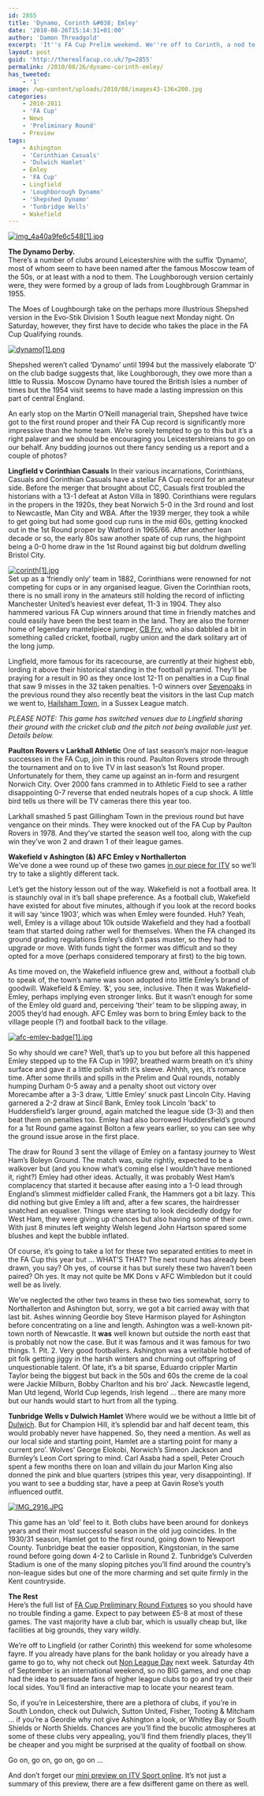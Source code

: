 ```yaml
---
id: 2855
title: 'Dynamo, Corinth &#038; Emley'
date: '2010-08-26T15:14:31+01:00'
author: 'Damon Threadgold'
excerpt: 'It''s FA Cup Prelim weekend. We''re off to Corinth, a nod to Dulwich, a wave at the Charlton Brothers, lighting up the Dynamos, West Ham get a fright and the tale of one club becoming two and heading for a possible FA Cup match up.'
layout: post
guid: 'http://therealfacup.co.uk/?p=2855'
permalink: /2010/08/26/dynamo-corinth-emley/
has_tweeted:
    - '1'
image: /wp-content/uploads/2010/08/images43-136x200.jpg
categories:
    - 2010-2011
    - 'FA Cup'
    - News
    - 'Preliminary Round'
    - Preview
tags:
    - Ashington
    - 'Corinthian Casuals'
    - 'Dulwich Hamlet'
    - Emley
    - 'FA Cup'
    - Lingfield
    - 'Loughborough Dynamo'
    - 'Shepshed Dynamo'
    - 'Tunbridge Wells'
    - Wakefield
---
```


[![img_4a40a9fe6c548[1].jpg](http://lh3.ggpht.com/_3L4_Y2OBz2M/THZhY0EdfFI/AAAAAAAACa4/1_YDcLnDzNQ/img_4a40a9fe6c548%5B1%5D.jpg?imgmax=200)](http://lh3.ggpht.com/_3L4_Y2OBz2M/THZhY0EdfFI/AAAAAAAACa4/1_YDcLnDzNQ/img_4a40a9fe6c548%5B1%5D.jpg?imgmax=640)

**The Dynamo Derby.**  
There’s a number of clubs around Leicestershire with the suffix ‘Dynamo’, most of whom seem to have been named after the famous Moscow team of the 50s, or at least with a nod to them. The Loughborough version certainly were, they were formed by a group of lads from Loughbrough Grammar in 1955.

The Moes of Loughbourgh take on the perhaps more illustrious Shepshed version in the Evo-Stik Division 1 South league next Monday night. On Saturday, however, they first have to decide who takes the place in the FA Cup Qualifying rounds.

[![dynamo[1].png](http://lh3.ggpht.com/_3L4_Y2OBz2M/THZhY3xZ5DI/AAAAAAAACa0/9s1QNRaw86M/dynamo%5B1%5D.png?imgmax=200)](http://lh3.ggpht.com/_3L4_Y2OBz2M/THZhY3xZ5DI/AAAAAAAACa0/9s1QNRaw86M/dynamo%5B1%5D.png?imgmax=640)

Shepshed weren’t called ‘Dynamo’ until 1994 but the massively elaborate ‘D’ on the club badge suggests that, like Loughborough, they owe more than a little to Russia. Moscow Dynamo have toured the British Isles a number of times but the 1954 visit seems to have made a lasting impression on this part of central England.

An early stop on the Martin O’Neill managerial train, Shepshed have twice got to the first round proper and their FA Cup record is significantly more impressive than the home team. We’re sorely tempted to go to this but it’s a right palaver and we should be encouraging you Leicestershireians to go on our behalf. Any budding journos out there fancy sending us a report and a couple of photos?

**Lingfield v Corinthian Casuals** In their various incarnations, Corinthians, Casuals and Corinthian Casuals have a stellar FA Cup record for an amateur side. Before the merger that brought about CC, Casuals first troubled the historians with a 13-1 defeat at Aston Villa in 1890. Corinthians were regulars in the propers in the 1920s, they beat Norwich 5-0 in the 3rd round and lost to Newcastle, Man City and WBA. After the 1939 merger, they took a while to get going but had some good cup runs in the mid 60s, getting knocked out in the 1st Round proper by Watford in 1965/66. After another lean decade or so, the early 80s saw another spate of cup runs, the highpoint being a 0-0 home draw in the 1st Round against big but doldrum dwelling Bristol City.

[![corinth[1].jpg](http://lh3.ggpht.com/_3L4_Y2OBz2M/THZpvEgIMZI/AAAAAAAACbI/2UdrTvUJrAI/corinth%5B1%5D.jpg?imgmax=200)](http://lh3.ggpht.com/_3L4_Y2OBz2M/THZpvEgIMZI/AAAAAAAACbI/2UdrTvUJrAI/corinth%5B1%5D.jpg?imgmax=640)  
Set up as a ‘friendly only’ team in 1882, Corinthians were renowned for not competing for cups or in any organised league. Given the Corinthian roots, there is no small irony in the amateurs still holding the record of inflicting Manchester United’s heaviest ever defeat, 11-3 in 1904. They also hammered various FA Cup winners around that time in friendly matches and could easily have been the best team in the land. They are also the former home of legendary mantelpiece jumper, [CB Fry](http://en.wikipedia.org/wiki/CB_Fry), who also dabbled a bit in something called cricket, football, rugby union and the dark solitary art of the long jump.

Lingfield, more famous for its racecourse, are currently at their highest ebb, lording it above their historical standing in the football pyramid. They’ll be praying for a result in 90 as they once lost 12-11 on penalties in a Cup final that saw 9 misses in the 32 taken penalties. 1-0 winners over [Sevenoaks](http://therealfacup.co.uk/2009/08/28/7-oaks-in-the-hamlet/) in the previous round they also recently beat the visitors in the last Cup match we went to, [Hailsham Town](http://therealfacup.co.uk/2010/08/15/bzzz-off/), in a Sussex League match.

*PLEASE NOTE: This game has switched venues due to Lingfield sharing their ground with the cricket club and the pitch not being available just yet. Details below.*

**Paulton Rovers v Larkhall Athletic** One of last season’s major non-league successes in the FA Cup, join in this round. Paulton Rovers strode through the tournament and on to live TV in last season’s 1st Round proper. Unfortunately for them, they came up against an in-form and resurgent Norwich City. Over 2000 fans crammed in to Athletic Field to see a rather disappointing 0-7 reverse that ended neutrals hopes of a cup shock. A little bird tells us there will be TV cameras there this year too.

Larkhall smashed 5 past Gillingham Town in the previous round but have vengance on their minds. They were knocked out of the FA Cup by Paulton Rovers in 1978. And they’ve started the season well too, along with the cup win they’ve won 2 and drawn 1 of their league games.

**Wakefield v Ashington (&amp;) AFC Emley v Northallerton**  
We’ve done a wee round up of these two games [in our piece for ITV](http://www.itv.com/sport/football/facup/) so we’ll try to take a slightly different tack.

Let’s get the history lesson out of the way. Wakefield is not a football area. It is staunchly oval in it’s ball shape preference. As a football club, Wakefield have existed for about five minutes, although if you look at the record books it will say ‘since 1903’, which was when Emley were founded. Huh? Yeah, well, Emley is a village about 10k outside Wakefield and they had a football team that started doing rather well for themselves. When the FA changed its ground grading regulations Emley’s didn’t pass muster, so they had to upgrade or move. With funds tight the former was difficult and so they opted for a move (perhaps considered temporary at first) to the big town.

As time moved on, the Wakefield influence grew and, without a football club to speak of, the town’s name was soon adopted into little Emley’s brand of goodwill. Wakefield &amp; Emley. ‘&amp;’, you see, inclusive. Then it was Wakefield-Emley, perhaps implying even stronger links. But it wasn’t enough for some of the Emley old guard and, perceiving ‘their’ team to be slipping away, in 2005 they’d had enough. AFC Emley was born to bring Emley back to the village people (?) and football back to the village.

[![afc-emley-badge[1].jpg](http://lh6.ggpht.com/_3L4_Y2OBz2M/THZpusadj4I/AAAAAAAACbE/wJ8zI9yrMjw/afc-emley-badge%5B1%5D.jpg?imgmax=200)](http://lh6.ggpht.com/_3L4_Y2OBz2M/THZpusadj4I/AAAAAAAACbE/wJ8zI9yrMjw/afc-emley-badge%5B1%5D.jpg?imgmax=640)

So why should we care? Well, that’s up to you but before all this happened Emley stepped up to the FA Cup in 1997, breathed warm breath on it’s shiny surface and gave it a little polish with it’s sleeve. Ahhhh, yes, it’s romance time. After some thrills and spills in the Prelim and Qual rounds, notably humping Durham 0-5 away and a penalty shoot out victory over Morecambe after a 3-3 draw, ‘Little Emley’ snuck past Lincoln City. Having garnered a 2-2 draw at Sincil Bank, Emley took Lincoln ‘back’ to Huddersfield’s larger ground, again matched the league side (3-3) and then beat them on penalties too. Emley had also borrowed Huddersfield’s ground for a 1st Round game against Bolton a few years earlier, so you can see why the ground issue arose in the first place.

The draw for Round 3 sent the village of Emley on a fantasy journey to West Ham’s Boleyn Ground. The match was, quite rightly, expected to be a walkover but (and you know what’s coming else I wouldn’t have mentioned it, right?) Emley had other ideas. Actually, it was probably West Ham’s complacency that started it because after easing into a 1-0 lead through England’s slimmest midfielder called Frank, the Hammers got a bit lazy. This did nothing but give Emley a lift and, after a few scares, the hairdresser snatched an equaliser. Things were starting to look decidedly dodgy for West Ham, they were giving up chances but also having some of their own. With just 8 minutes left weighty Welsh legend John Hartson spared some blushes and kept the bubble inflated.

Of course, it’s going to take a lot for these two separated entities to meet in the FA Cup this year but … WHAT’S THAT? The next round has already been drawn, you say? Oh yes, of course it has but surely these two haven’t been paired? Oh yes. It may not quite be MK Dons v AFC Wimbledon but it could well be as lively.

We’ve neglected the other two teams in these two ties somewhat, sorry to Northallerton and Ashington but, sorry, we got a bit carried away with that last bit. Ashes winning Geordie boy Steve Harmison played for Ashington before concentrating on a line and length. Ashington was a well-known pit-town north of Newcastle. It **was** well known but outside the north east that is probably not now the case. But it was famous and it was famous for two things. 1. Pit. 2. Very good footballers. Ashington was a veritable hotbed of pit folk getting jiggy in the harsh winters and churning out offspring of unquestionable talent. Of late, it’s a bit sparse, Eduardo crippler Martin Taylor being the biggest but back in the 50s and 60s the creme de la coal were Jackie Milburn, Bobby Charlton and his bro’ Jack. Newcastle legend, Man Utd legend, World Cup legends, Irish legend … there are many more but our hands would start to hurt from all the typing.

**Tunbridge Wells v Dulwich Hamlet** Where would we be without a little bit of [Dulwich](http://therealfacup.co.uk/2010/08/25/dear-henry-this-is-football/). But for Champion Hill, it’s splendid bar and half decent team, this would probably never have happened. So, they need a mention. As well as our local side and starting point, Hamlet are a starting point for many a current pro’. Wolves’ George Elokobi, Norwich’s Simeon Jackson and Burnley’s Leon Cort spring to mind. Carl Asaba had a spell, Peter Crouch spent a few months there on loan and villain du jour Marlon King also donned the pink and blue quarters (stripes this year, very disappointing). If you want to see a budding star, have a peep at Gavin Rose’s youth influenced outfit.

[![IMG_2916.JPG](http://lh4.ggpht.com/_3L4_Y2OBz2M/THRUF0AQDfI/AAAAAAAACZk/-30xPMXngg4/IMG_2916.JPG?imgmax=200)](http://lh4.ggpht.com/_3L4_Y2OBz2M/THRUF0AQDfI/AAAAAAAACZk/-30xPMXngg4/IMG_2916.JPG?imgmax=640)

This game has an ‘old’ feel to it. Both clubs have been around for donkeys years and their most successful season in the old jug coincides. In the 1930/31 season, Hamlet got to the first round, going down to Newport County. Tunbridge beat the easier opposition, Kingstonian, in the same round before going down 4-2 to Carlisle in Round 2. Tunbridge’s Culverden Stadium is one of the many sloping pitches you’ll find around the country’s non-league sides but one of the more charming and set quite firmly in the Kent countryside.

**The Rest**  
Here’s the full list of [FA Cup Preliminary Round Fixtures](http://www.thefa.com/TheFACup/FACompetitions/TheFACup/Fixtures) so you should have no trouble finding a game. Expect to pay between £5-8 at most of these games. The vast majority have a club bar, which is usually cheap but, like facilities at big grounds, they vary wildly.

We’re off to Lingfield (or rather Corinth) this weekend for some wholesome fayre. If you already have plans for the bank holiday or you already have a game to go to, why not check out [Non League Day](http://www.nonleagueday.co.uk/) next week. Saturday 4th of September is an international weekend, so no BIG games, and one chap had the idea to persuade fans of higher league clubs to go and try out their local sides. You’ll find an interactive map to locate your nearest team.

So, if you’re in Leicestershire, there are a plethora of clubs, if you’re in South London, check out Dulwich, Sutton United, Fisher, Tooting &amp; Mitcham … if you’re a Geordie why not give Ashington a look, or Whitley Bay or South Shields or North Shields. Chances are you’ll find the bucolic atmospheres at some of these clubs very appealing, you’ll find them friendly places, they’ll be cheaper and you might be surprised at the quality of football on show.

Go on, go on, go on, go on …

And don’t forget our [mini preview on ITV Sport online](http://www.itv.com/sport/football/facup/news/facuppreliminaryroundpreview/). It’s not just a summary of this preview, there are a few dsifferent game on there as well.